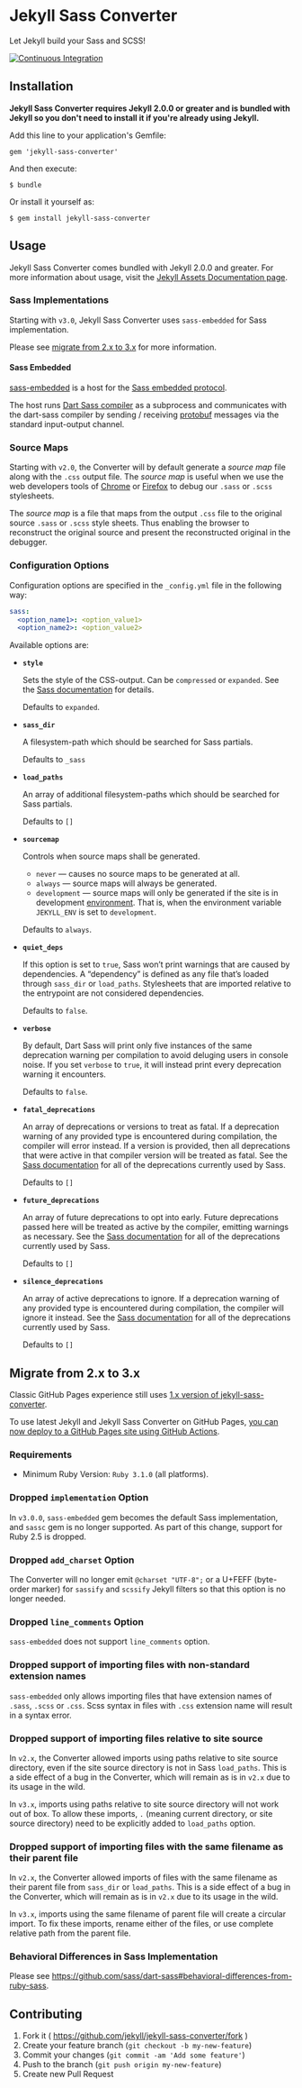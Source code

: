 # Jekyll Sass Converter

Let Jekyll build your Sass and SCSS!

[![Continuous Integration](https://github.com/jekyll/jekyll-sass-converter/actions/workflows/ci.yml/badge.svg)](https://github.com/jekyll/jekyll-sass-converter/actions/workflows/ci.yml)


## Installation

**Jekyll Sass Converter requires Jekyll 2.0.0 or greater and is bundled
with Jekyll so you don't need to install it if you're already using Jekyll.**

Add this line to your application's Gemfile:

    gem 'jekyll-sass-converter'

And then execute:

    $ bundle

Or install it yourself as:

    $ gem install jekyll-sass-converter

## Usage

Jekyll Sass Converter comes bundled with Jekyll 2.0.0 and greater. For more
information about usage, visit the [Jekyll Assets Documentation
page](https://jekyllrb.com/docs/assets/).

### Sass Implementations

Starting with `v3.0`, Jekyll Sass Converter uses `sass-embedded` for Sass implementation.

Please see [migrate from 2.x to 3.x](#migrate-from-2x-to-3x) for more information.

#### Sass Embedded

[sass-embedded](https://rubygems.org/gems/sass-embedded) is a host for the
[Sass embedded protocol](https://github.com/sass/sass/blob/HEAD/spec/embedded-protocol.md).

The host runs [Dart Sass compiler](https://github.com/sass/dart-sass#embedded-dart-sass) as a subprocess
and communicates with the dart-sass compiler by sending / receiving
[protobuf](https://github.com/protocolbuffers/protobuf) messages via the standard
input-output channel.

### Source Maps

Starting with `v2.0`, the Converter will by default generate a _source map_ file along with
the `.css` output file. The _source map_ is useful when we use the web developers tools of
[Chrome](https://developers.google.com/web/tools/chrome-devtools/) or
[Firefox](https://developer.mozilla.org/en-US/docs/Tools) to debug our `.sass` or `.scss`
stylesheets.

The _source map_ is a file that maps from the output `.css` file to the original source
`.sass` or `.scss` style sheets. Thus enabling the browser to reconstruct the original source
and present the reconstructed original in the debugger.

### Configuration Options

Configuration options are specified in the `_config.yml` file in the following way:

  ```yml
  sass:
    <option_name1>: <option_value1>
    <option_name2>: <option_value2>
  ```

Available options are:

  * **`style`**

    Sets the style of the CSS-output.
    Can be `compressed` or `expanded`.
    See the [Sass documentation](https://sass-lang.com/documentation/js-api/types/outputstyle/)
    for details.

    Defaults to `expanded`.

  * **`sass_dir`**

    A filesystem-path which should be searched for Sass partials.

    Defaults to `_sass`

  * **`load_paths`**

    An array of additional filesystem-paths which should be searched for Sass partials.

    Defaults to `[]`

  * **`sourcemap`**

    Controls when source maps shall be generated.

    - `never` &mdash; causes no source maps to be generated at all.
    - `always` &mdash; source maps will always be generated.
    - `development` &mdash; source maps will only be generated if the site is in development
      [environment](https://jekyllrb.com/docs/configuration/environments/).
      That is, when the environment variable `JEKYLL_ENV` is set to `development`.

    Defaults to `always`.

  * **`quiet_deps`**

    If this option is set to `true`, Sass won’t print warnings that are caused by dependencies.
    A “dependency” is defined as any file that’s loaded through `sass_dir` or `load_paths`.
    Stylesheets that are imported relative to the entrypoint are not considered dependencies.

    Defaults to `false`.

  * **`verbose`**

    By default, Dart Sass will print only five instances of the same deprecation warning per
    compilation to avoid deluging users in console noise. If you set `verbose` to `true`, it will
    instead print every deprecation warning it encounters.

    Defaults to `false`.

  * **`fatal_deprecations`**

    An array of deprecations or versions to treat as fatal.
    If a deprecation warning of any provided type is encountered during compilation, the compiler will error instead.
    If a version is provided, then all deprecations that were active in that compiler version will be treated as fatal.
    See the [Sass documentation][sass-deprecation-docs] for all of the
    deprecations currently used by Sass.

    Defaults to `[]`

  * **`future_deprecations`**

    An array of future deprecations to opt into early.
    Future deprecations passed here will be treated as active by the compiler, emitting warnings as necessary.
    See the [Sass documentation][sass-deprecation-docs] for all of the
    deprecations currently used by Sass.

    Defaults to `[]`

  * **`silence_deprecations`**

    An array of active deprecations to ignore.
    If a deprecation warning of any provided type is encountered during compilation, the compiler will ignore it instead.
    See the [Sass documentation][sass-deprecation-docs] for all of the
    deprecations currently used by Sass.

    Defaults to `[]`

    [sass-deprecation-docs]: https://sass-lang.com/documentation/js-api/interfaces/deprecations/

## Migrate from 2.x to 3.x

Classic GitHub Pages experience still uses [1.x version of jekyll-sass-converter](https://pages.github.com/versions/).

To use latest Jekyll and Jekyll Sass Converter on GitHub Pages,
[you can now deploy to a GitHub Pages site using GitHub Actions](https://jekyllrb.com/docs/continuous-integration/github-actions/).

### Requirements

- Minimum Ruby Version: `Ruby 3.1.0` (all platforms).

### Dropped `implementation` Option

In `v3.0.0`, `sass-embedded` gem becomes the default Sass implementation, and `sassc` gem
is no longer supported. As part of this change, support for Ruby 2.5 is dropped.

### Dropped `add_charset` Option

The Converter will no longer emit `@charset "UTF-8";` or a U+FEFF (byte-order marker) for
`sassify` and `scssify` Jekyll filters so that this option is no longer needed.

### Dropped `line_comments` Option

`sass-embedded` does not support `line_comments` option.

### Dropped support of importing files with non-standard extension names

`sass-embedded` only allows importing files that have extension names of `.sass`, `.scss`
or `.css`. Scss syntax in files with `.css` extension name will result in a syntax error.

### Dropped support of importing files relative to site source

In `v2.x`, the Converter allowed imports using paths relative to site source directory,
even if the site source directory is not in Sass `load_paths`. This is a side effect of a
bug in the Converter, which will remain as is in `v2.x` due to its usage in the wild.

In `v3.x`, imports using paths relative to site source directory will not work out of box.
To allow these imports, `.` (meaning current directory, or site source directory) need to
be explicitly added to `load_paths` option.

### Dropped support of importing files with the same filename as their parent file

In `v2.x`, the Converter allowed imports of files with the same filename as their parent
file from `sass_dir` or `load_paths`. This is a side effect of a bug in the Converter,
which will remain as is in `v2.x` due to its usage in the wild.

In `v3.x`, imports using the same filename of parent file will create a circular import.
To fix these imports, rename either of the files, or use complete relative path from the
parent file.

### Behavioral Differences in Sass Implementation

Please see https://github.com/sass/dart-sass#behavioral-differences-from-ruby-sass.

## Contributing

1. Fork it ( https://github.com/jekyll/jekyll-sass-converter/fork )
2. Create your feature branch (`git checkout -b my-new-feature`)
3. Commit your changes (`git commit -am 'Add some feature'`)
4. Push to the branch (`git push origin my-new-feature`)
5. Create new Pull Request
